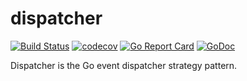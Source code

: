 # dispatcher

[![Build Status](https://travis-ci.org/moonrhythm/dispatcher.svg?branch=master)](https://travis-ci.org/moonrhythm/dispatcher)
[![codecov](https://codecov.io/gh/moonrhythm/dispatcher/branch/master/graph/badge.svg)](https://codecov.io/gh/moonrhythm/dispatcher)
[![Go Report Card](https://goreportcard.com/badge/github.com/moonrhythm/dispatcher)](https://goreportcard.com/report/github.com/moonrhythm/dispatcher)
[![GoDoc](https://godoc.org/github.com/moonrhythm/dispatcher?status.svg)](https://godoc.org/github.com/moonrhythm/dispatcher)

Dispatcher is the Go event dispatcher strategy pattern.
